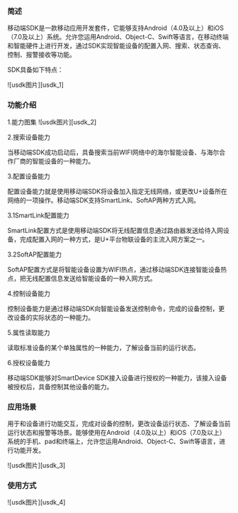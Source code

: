 
###  简述

移动端SDK是一款移动应用开发套件，它能够支持Android（4.0及以上）和iOS（7.0及以上）系统。允许您运用Android、Object-C、Swift等语言，在移动终端和智能硬件上进行开发，通过SDK实现智能设备的配置入网、搜索、状态查询、控制、报警接收等功能。

SDK具备如下特点：

![usdk图片][usdk_1]

### 功能介绍

1.能力图集
![usdk图片][usdk_2]

2.搜索设备能力

当移动端SDK成功启动后，具备搜索当前WIFI网络中的海尔智能设备、与海尔合作厂商的智能设备的一种能力。

3.配置设备能力


配置设备能力就是使用移动端SDK将设备加入指定无线网络，或更改U+设备所在网络的一项操作。移动端SDK支持SmartLink、SoftAP两种方式入网。

3.1SmartLink配置能力

SmartLink配置方式是使用移动端SDK将无线配置信息通过路由器发送给待入网设备，完成配置入网的一种方式，是U+平台物联设备的主流入网方案之一。

3.2SoftAP配置能力

SoftAP配置方式是将智能设备设置为WIFI热点，通过移动端SDK连接智能设备热点，把无线配置信息发送给智能设备的一种入网方式。

4.控制设备能力


控制设备能力是通过移动端SDK向智能设备发送控制命令，完成的设备控制，更改设备的实际状态的一种能力。

5.属性读取能力

读取标准设备的某个单独属性的一种能力，了解设备当前的运行状态。

6.授权设备能力

移动端SDK能够对SmartDevice SDK接入设备进行授权的一种能力，该接入设备被授权后，具备控制其他设备的能力。
### 应用场景

用于和设备进行功能交互，完成对设备的控制，更改设备运行状态、了解设备当前运行状态和报警等场景。能够使用在Android（4.0及以上）和iOS（7.0及以上）系统的手机、pad和终端上，允许您运用Android、Object-C、Swift等语言，进行功能开发。

![usdk图片][usdk_3]

### 使用方式

![usdk图片][usdk_4]




[^-^]:常用图片注释
[usdk_1]:_media/_usdk/usdk_1.png
[usdk_2]:_media/_usdk/usdk_2.png
[usdk_3]:_media/_usdk/usdk_3.png
[usdk_4]:_media/_usdk/usdk_4.png

[^-^]:文本连接注释
[usdk_document_url]:_document/_usdk/uSDK5.0_Phone_Android开发手册_20180717173928794.pdf
[usdk_document_url]:_document/_usdk/uSDK5.0_Phone_iOS开发手册_20180717172937633.pdf